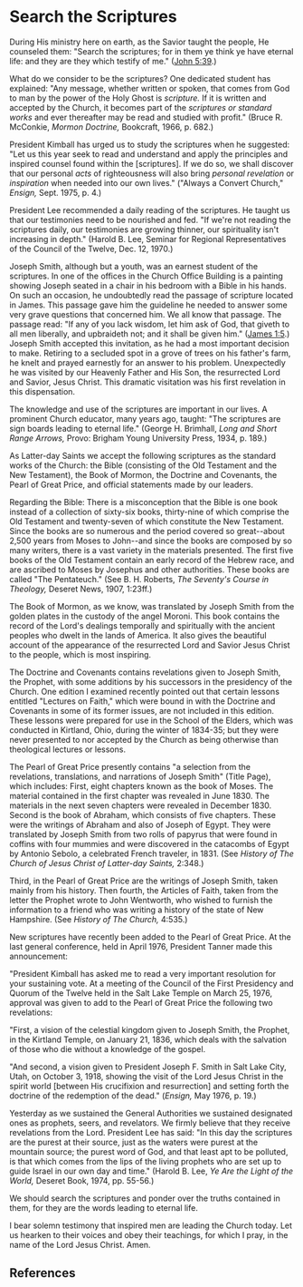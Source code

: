 # Search the Scriptures

During His ministry here on earth, as the Savior taught the people, He
counseled them: "Search the scriptures; for in them ye think ye have eternal
life: and they are they which testify of me." ([John
5:39](/scriptures/nt/john/5.39?lang=eng#38).)

What do we consider to be the scriptures? One dedicated student has explained:
"Any message, whether written or spoken, that comes from God to man by the
power of the Holy Ghost is _scripture._ If it is written and accepted by the
Church, it becomes part of the _scriptures or standard works_ and ever
thereafter may be read and studied with profit." (Bruce R. McConkie, _Mormon
Doctrine,_ Bookcraft, 1966, p. 682.)

President Kimball has urged us to study the scriptures when he suggested: "Let
us this year seek to read and understand and apply the principles and inspired
counsel found within the [scriptures]. If we do so, we shall discover that our
personal _acts_ of righteousness will also bring _personal revelation_ or
_inspiration_ when needed into our own lives." ("Always a Convert Church,"
_Ensign,_ Sept. 1975, p. 4.)

President Lee recommended a daily reading of the scriptures. He taught us that
our testimonies need to be nourished and fed. "If we're not reading the
scriptures daily, our testimonies are growing thinner, our spirituality isn't
increasing in depth." (Harold B. Lee, Seminar for Regional Representatives of
the Council of the Twelve, Dec. 12, 1970.)

Joseph Smith, although but a youth, was an earnest student of the scriptures.
In one of the offices in the Church Office Building is a painting showing
Joseph seated in a chair in his bedroom with a Bible in his hands. On such an
occasion, he undoubtedly read the passage of scripture located in James. This
passage gave him the guideline he needed to answer some very grave questions
that concerned him. We all know that passage. The passage read: "If any of you
lack wisdom, let him ask of God, that giveth to all men liberally, and
upbraideth not; and it shall be given him." ([James
1:5](/scriptures/nt/james/1.5?lang=eng#4).) Joseph Smith accepted this
invitation, as he had a most important decision to make. Retiring to a
secluded spot in a grove of trees on his father's farm, he knelt and prayed
earnestly for an answer to his problem. Unexpectedly he was visited by our
Heavenly Father and His Son, the resurrected Lord and Savior, Jesus Christ.
This dramatic visitation was his first revelation in this dispensation.

The knowledge and use of the scriptures are important in our lives. A
prominent Church educator, many years ago, taught: "The scriptures are sign
boards leading to eternal life." (George H. Brimhall, _Long and Short Range
Arrows,_ Provo: Brigham Young University Press, 1934, p. 189.)

As Latter-day Saints we accept the following scriptures as the standard works
of the Church: the Bible (consisting of the Old Testament and the New
Testament), the Book of Mormon, the Doctrine and Covenants, the Pearl of Great
Price, and official statements made by our leaders.

Regarding the Bible: There is a misconception that the Bible is one book
instead of a collection of sixty-six books, thirty-nine of which comprise the
Old Testament and twenty-seven of which constitute the New Testament. Since
the books are so numerous and the period covered so great--about 2,500 years
from Moses to John--and since the books are composed by so many writers, there
is a vast variety in the materials presented. The first five books of the Old
Testament contain an early record of the Hebrew race, and are ascribed to
Moses by Josephus and other authorities. These books are called "The
Pentateuch." (See B. H. Roberts, _The Seventy's Course in Theology,_ Deseret
News, 1907, 1:23ff.)

The Book of Mormon, as we know, was translated by Joseph Smith from the golden
plates in the custody of the angel Moroni. This book contains the record of
the Lord's dealings temporally and spiritually with the ancient peoples who
dwelt in the lands of America. It also gives the beautiful account of the
appearance of the resurrected Lord and Savior Jesus Christ to the people,
which is most inspiring.

The Doctrine and Covenants contains revelations given to Joseph Smith, the
Prophet, with some additions by his successors in the presidency of the
Church. One edition I examined recently pointed out that certain lessons
entitled "Lectures on Faith," which were bound in with the Doctrine and
Covenants in some of its former issues, are not included in this edition.
These lessons were prepared for use in the School of the Elders, which was
conducted in Kirtland, Ohio, during the winter of 1834-35; but they were never
presented to nor accepted by the Church as being otherwise than theological
lectures or lessons.

The Pearl of Great Price presently contains "a selection from the revelations,
translations, and narrations of Joseph Smith" (Title Page), which includes:
First, eight chapters known as the book of Moses. The material contained in
the first chapter was revealed in June 1830. The materials in the next seven
chapters were revealed in December 1830. Second is the book of Abraham, which
consists of five chapters. These were the writings of Abraham and also of
Joseph of Egypt. They were translated by Joseph Smith from two rolls of
papyrus that were found in coffins with four mummies and were discovered in
the catacombs of Egypt by Antonio Sebolo, a celebrated French traveler, in
1831. (See _History of The Church of Jesus Christ of Latter-day Saints,_
2:348.)

Third, in the Pearl of Great Price are the writings of Joseph Smith, taken
mainly from his history. Then fourth, the Articles of Faith, taken from the
letter the Prophet wrote to John Wentworth, who wished to furnish the
information to a friend who was writing a history of the state of New
Hampshire. (See _History of The Church,_ 4:535.)

New scriptures have recently been added to the Pearl of Great Price. At the
last general conference, held in April 1976, President Tanner made this
announcement:

"President Kimball has asked me to read a very important resolution for your
sustaining vote. At a meeting of the Council of the First Presidency and
Quorum of the Twelve held in the Salt Lake Temple on March 25, 1976, approval
was given to add to the Pearl of Great Price the following two revelations:

"First, a vision of the celestial kingdom given to Joseph Smith, the Prophet,
in the Kirtland Temple, on January 21, 1836, which deals with the salvation of
those who die without a knowledge of the gospel.

"And second, a vision given to President Joseph F. Smith in Salt Lake City,
Utah, on October 3, 1918, showing the visit of the Lord Jesus Christ in the
spirit world [between His crucifixion and resurrection] and setting forth the
doctrine of the redemption of the dead." (_Ensign,_ May 1976, p. 19.)

Yesterday as we sustained the General Authorities we sustained designated ones
as prophets, seers, and revelators. We firmly believe that they receive
revelations from the Lord. President Lee has said: "In this day the scriptures
are the purest at their source, just as the waters were purest at the mountain
source; the purest word of God, and that least apt to be polluted, is that
which comes from the lips of the living prophets who are set up to guide
Israel in our own day and time." (Harold B. Lee, _Ye Are the Light of the
World,_ Deseret Book, 1974, pp. 55-56.)

We should search the scriptures and ponder over the truths contained in them,
for they are the words leading to eternal life.

I bear solemn testimony that inspired men are leading the Church today. Let us
hearken to their voices and obey their teachings, for which I pray, in the
name of the Lord Jesus Christ. Amen.

## References

